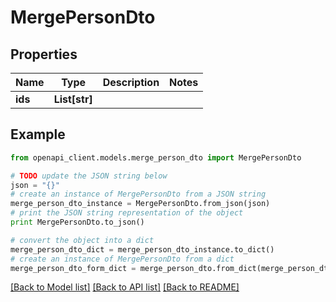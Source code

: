 # MergePersonDto


## Properties

Name | Type | Description | Notes
------------ | ------------- | ------------- | -------------
**ids** | **List[str]** |  | 

## Example

```python
from openapi_client.models.merge_person_dto import MergePersonDto

# TODO update the JSON string below
json = "{}"
# create an instance of MergePersonDto from a JSON string
merge_person_dto_instance = MergePersonDto.from_json(json)
# print the JSON string representation of the object
print MergePersonDto.to_json()

# convert the object into a dict
merge_person_dto_dict = merge_person_dto_instance.to_dict()
# create an instance of MergePersonDto from a dict
merge_person_dto_form_dict = merge_person_dto.from_dict(merge_person_dto_dict)
```
[[Back to Model list]](../README.md#documentation-for-models) [[Back to API list]](../README.md#documentation-for-api-endpoints) [[Back to README]](../README.md)


